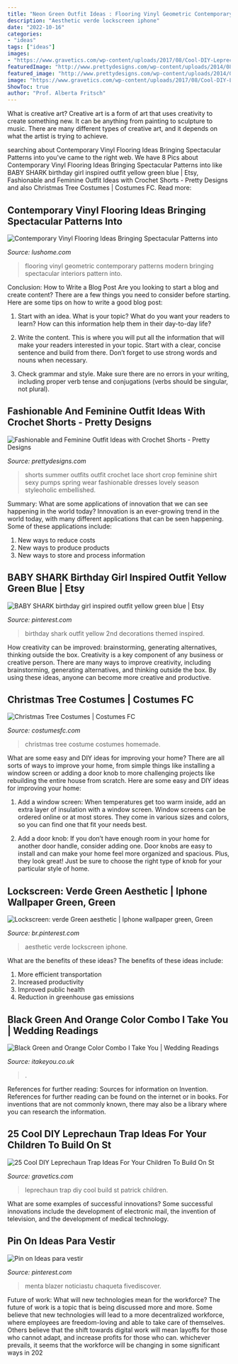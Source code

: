 ```yaml
---
title: "Neon Green Outfit Ideas : Flooring Vinyl Geometric Contemporary Patterns Modern Bringing Spectacular Interiors Pattern Into"
description: "Aesthetic verde lockscreen iphone"
date: "2022-10-16"
categories:
- "ideas"
tags: ["ideas"]
images:
- "https://www.gravetics.com/wp-content/uploads/2017/08/Cool-DIY-Leprechaun-Trap-Ideas.jpg"
featuredImage: "http://www.prettydesigns.com/wp-content/uploads/2014/08/Black-Crop-Top-with-White-Crochet-Shorts.jpg"
featured_image: "http://www.prettydesigns.com/wp-content/uploads/2014/08/Black-Crop-Top-with-White-Crochet-Shorts.jpg"
image: "https://www.gravetics.com/wp-content/uploads/2017/08/Cool-DIY-Leprechaun-Trap-Ideas.jpg"
ShowToc: true
author: "Prof. Alberta Fritsch"
---
```



What is creative art?
Creative art is a form of art that uses creativity to create something new. It can be anything from painting to sculpture to music. There are many different types of creative art, and it depends on what the artist is trying to achieve.

	

		
searching about Contemporary Vinyl Flooring Ideas Bringing Spectacular Patterns into you've came to the right web. We have 8 Pics about Contemporary Vinyl Flooring Ideas Bringing Spectacular Patterns into like BABY SHARK birthday girl inspired outfit yellow green blue | Etsy, Fashionable and Feminine Outfit Ideas with Crochet Shorts - Pretty Designs and also Christmas Tree Costumes | Costumes FC. Read more:
		
    
## Contemporary Vinyl Flooring Ideas Bringing Spectacular Patterns Into

<img loading=lazy src="https://www.lushome.com/wp-content/uploads/2017/07/graphic-flooring-ideas-printed-vinyl-by-atrafloor-13.jpg" onerror="this.onerror=null;this.src='https://tse1.mm.bing.net/th?id=OIP.t4_48li_lETDNd5q394I9QAAAA&amp;pid=15.1';" alt="Contemporary Vinyl Flooring Ideas Bringing Spectacular Patterns into">

_Source: lushome.com_

>flooring vinyl geometric contemporary patterns modern bringing spectacular interiors pattern into. 

	

Conclusion: How to Write a Blog Post
Are you looking to start a blog and create content? There are a few things you need to consider before starting. Here are some tips on how to write a good blog post:
1. Start with an idea. What is your topic? What do you want your readers to learn? How can this information help them in their day-to-day life?

2. Write the content. This is where you will put all the information that will make your readers interested in your topic. Start with a clear, concise sentence and build from there. Don’t forget to use strong words and nouns when necessary.

3. Check grammar and style. Make sure there are no errors in your writing, including proper verb tense and conjugations (verbs should be singular, not plural).

    
## Fashionable And Feminine Outfit Ideas With Crochet Shorts - Pretty Designs

<img loading=lazy src="http://www.prettydesigns.com/wp-content/uploads/2014/08/Black-Crop-Top-with-White-Crochet-Shorts.jpg" onerror="this.onerror=null;this.src='https://tse4.mm.bing.net/th?id=OIP.JE4Etu2f-ooG7b6NGAskkwHaK3&amp;pid=15.1';" alt="Fashionable and Feminine Outfit Ideas with Crochet Shorts - Pretty Designs">

_Source: prettydesigns.com_

>shorts summer outfits outfit crochet lace short crop feminine shirt sexy pumps spring wear fashionable dresses lovely season styleoholic embellished. 

	

Summary: What are some applications of innovation that we can see happening in the world today?
Innovation is an ever-growing trend in the world today, with many different applications that can be seen happening. Some of these applications include: 
1. New ways to reduce costs 
2. New ways to produce products 
3. New ways to store and process information 

    
## BABY SHARK Birthday Girl Inspired Outfit Yellow Green Blue | Etsy

<img loading=lazy src="https://i.pinimg.com/736x/81/33/dd/8133dd3ad145bd677f55e6d8d5451816.jpg" onerror="this.onerror=null;this.src='https://tse1.mm.bing.net/th?id=OIP.2O-W0h2avjkZldeHLdE2YwHaJ3&amp;pid=15.1';" alt="BABY SHARK birthday girl inspired outfit yellow green blue | Etsy">

_Source: pinterest.com_

>birthday shark outfit yellow 2nd decorations themed inspired. 

	

How creativity can be improved: brainstorming, generating alternatives, thinking outside the box.
Creativity is a key component of any business or creative person. There are many ways to improve creativity, including brainstorming, generating alternatives, and thinking outside the box. By using these ideas, anyone can become more creative and productive.

    
## Christmas Tree Costumes | Costumes FC

<img loading=lazy src="http://www.costumesfc.com/wp-content/uploads/2014/11/Christmas-Tree-Costume-Homemade.jpg" onerror="this.onerror=null;this.src='https://tse1.mm.bing.net/th?id=OIP.zkPQt33y5mSmswTDdpXjYAHaJ4&amp;pid=15.1';" alt="Christmas Tree Costumes | Costumes FC">

_Source: costumesfc.com_

>christmas tree costume costumes homemade. 

	

What are some easy and DIY ideas for improving your home?
There are all sorts of ways to improve your home, from simple things like installing a window screen or adding a door knob to more challenging projects like rebuilding the entire house from scratch. Here are some easy and DIY ideas for improving your home: 
1. Add a window screen: When temperatures get too warm inside, add an extra layer of insulation with a window screen. Window screens can be ordered online or at most stores. They come in various sizes and colors, so you can find one that fit your needs best.

2. Add a door knob: If you don’t have enough room in your home for another door handle, consider adding one. Door knobs are easy to install and can make your home feel more organized and spacious. Plus, they look great! Just be sure to choose the right type of knob for your particular style of home.

    
## Lockscreen: Verde Green Aesthetic | Iphone Wallpaper Green, Green

<img loading=lazy src="https://i.pinimg.com/736x/6a/b0/e0/6ab0e058931d2df70953c1fb4f255bc2.jpg" onerror="this.onerror=null;this.src='https://tse1.mm.bing.net/th?id=OIP.JmDL2EToDMGtcZavsz80NgHaNL&amp;pid=15.1';" alt="Lockscreen: verde Green aesthetic | Iphone wallpaper green, Green">

_Source: br.pinterest.com_

>aesthetic verde lockscreen iphone. 

	

What are the benefits of these ideas?
The benefits of these ideas include: 
1. More efficient transportation 
2. Increased productivity 
3. Improved public health 
4. Reduction in greenhouse gas emissions 

    
## Black Green And Orange Color Combo I Take You | Wedding Readings

<img loading=lazy src="https://www.itakeyou.co.uk/wp-content/uploads/2020/05/color-combo-2-570x753.jpg" onerror="this.onerror=null;this.src='https://tse2.mm.bing.net/th?id=OIP.dM8dozfspFVxHikgtFm1nAHaJy&amp;pid=15.1';" alt="Black Green and Orange Color Combo I Take You | Wedding Readings">

_Source: itakeyou.co.uk_

>. 

	

References for further reading: Sources for information on Invention.
References for further reading can be found on the internet or in books. For inventions that are not commonly known, there may also be a library where you can research the information.

    
## 25 Cool DIY Leprechaun Trap Ideas For Your Children To Build On St

<img loading=lazy src="https://www.gravetics.com/wp-content/uploads/2017/08/Cool-DIY-Leprechaun-Trap-Ideas.jpg" onerror="this.onerror=null;this.src='https://tse1.mm.bing.net/th?id=OIP.qnJlA0Ut1-3iTaTM4vKmKgAAAA&amp;pid=15.1';" alt="25 Cool DIY Leprechaun Trap Ideas For Your Children To Build On St">

_Source: gravetics.com_

>leprechaun trap diy cool build st patrick children. 

	

What are some examples of successful innovations?
Some successful innovations include the development of electronic mail, the invention of television, and the development of medical technology.

    
## Pin On Ideas Para Vestir

<img loading=lazy src="https://i.pinimg.com/736x/5e/b3/d0/5eb3d09b25aa64fbcfbf3f06a1a38478.jpg" onerror="this.onerror=null;this.src='https://tse1.mm.bing.net/th?id=OIP.r2a0VQZtxO4QFkuRv1f9gQAAAA&amp;pid=15.1';" alt="Pin on Ideas para vestir">

_Source: pinterest.com_

>menta blazer noticiastu chaqueta fivediscover. 

	

Future of work: What will new technologies mean for the workforce?
The future of work is a topic that is being discussed more and more. Some believe that new technologies will lead to a more decentralized workforce, where employees are freedom-loving and able to take care of themselves. Others believe that the shift towards digital work will mean layoffs for those who cannot adapt, and increase profits for those who can. whichever prevails, it seems that the workforce will be changing in some significant ways in 202
